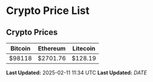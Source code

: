 # Crypto Price List

## Crypto Prices
| Bitcoin | Ethereum | Litecoin |
| ------- | -------- | -------- |
| $98118 | $2701.76 | $128.19 |
**Last Updated:** 2025-02-11 11:34 UTC
**Last Updated:** $DATE$
